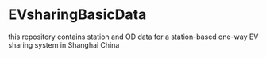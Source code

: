 # EVsharingBasicData
this repository contains station and OD data for a station-based one-way EV sharing system in Shanghai China
